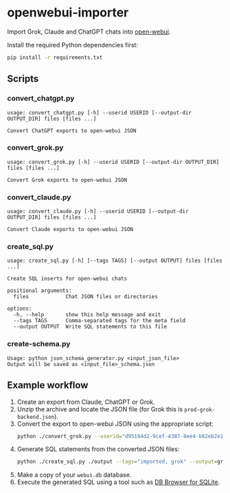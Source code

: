 # openwebui-importer

Import Grok, Claude and ChatGPT chats into [open-webui](https://github.com/open-webui/open-webui).

Install the required Python dependencies first:

```bash
pip install -r requirements.txt
```

## Scripts


### convert_chatgpt.py

```
usage: convert_chatgpt.py [-h] --userid USERID [--output-dir OUTPUT_DIR] files [files ...]

Convert ChatGPT exports to open-webui JSON
```

### convert_grok.py

```
usage: convert_grok.py [-h] --userid USERID [--output-dir OUTPUT_DIR] files [files ...]

Convert Grok exports to open-webui JSON
```

### convert_claude.py

```
usage: convert_claude.py [-h] --userid USERID [--output-dir OUTPUT_DIR] files [files ...]

Convert Claude exports to open-webui JSON
```

### create_sql.py

```
usage: create_sql.py [-h] [--tags TAGS] [--output OUTPUT] files [files ...]

Create SQL inserts for open-webui chats

positional arguments:
  files            Chat JSON files or directories

options:
  -h, --help       show this help message and exit
  --tags TAGS      Comma-separated tags for the meta field
  --output OUTPUT  Write SQL statements to this file
```

### create-schema.py

```
Usage: python json_schema_generator.py <input_json_file>
Output will be saved as <input_file>_schema.json
```

## Example workflow

1. Create an export from Claude, ChatGPT or Grok.
2. Unzip the archive and locate the JSON file (for Grok this is `prod-grok-backend.json`).
3. Convert the export to open-webui JSON using the appropriate script:
   ```bash
   python ./convert_grok.py --userid="d95194d2-9cef-4387-8ee4-b82eb2e1c637" ./grok.json
   ```
4. Generate SQL statements from the converted JSON files:
   ```bash
   python ./create_sql.py ./output --tags="imported, grok" --output=grok.sql
   ```
5. Make a copy of your `webui.db` database.
6. Execute the generated SQL using a tool such as [DB Browser for SQLite](https://sqlitebrowser.org/dl/).
